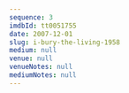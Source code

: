 ```yaml
---
sequence: 3
imdbId: tt0051755
date: 2007-12-01
slug: i-bury-the-living-1958
medium: null
venue: null
venueNotes: null
mediumNotes: null
---
```


